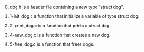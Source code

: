 0. dog.h is a header file containing a new type "struct dog".

1. 1-init_dog.c a function that initialize a variable of type struct dog.

2. 2-print_dog.c is a function that prints a struct dog.

3. 4-new_dog.c is a function that creates a new dog.

4. 5-free_dog.c is a function that frees dogs.
